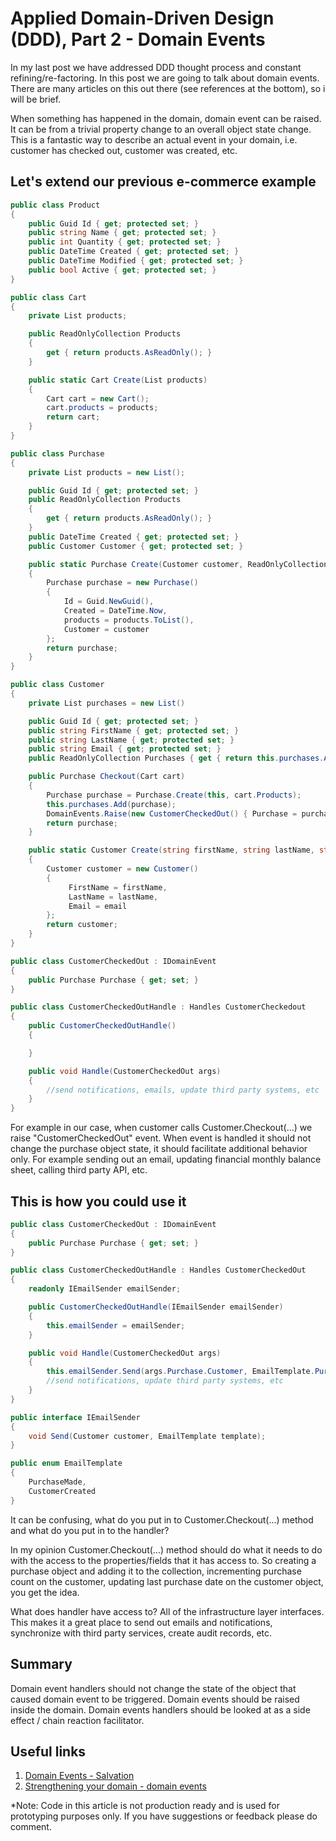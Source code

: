 # Applied Domain-Driven Design (DDD), Part 2 - Domain Events

In my last post we have addressed DDD thought process and constant refining/re-factoring. In this post we are going to talk about domain events. There are many articles on this out there (see references at the bottom), so i will be brief.

When something has happened in the domain, domain event can be raised. It can be from a trivial property change to an overall object state change. This is a fantastic way to describe an actual event in your domain, i.e. customer has checked out, customer was created, etc.

## Let's extend our previous e-commerce example

```csharp
public class Product
{
    public Guid Id { get; protected set; }
    public string Name { get; protected set; }
    public int Quantity { get; protected set; }
    public DateTime Created { get; protected set; }
    public DateTime Modified { get; protected set; }
    public bool Active { get; protected set; }
}

public class Cart
{
    private List products;

    public ReadOnlyCollection Products
    {
        get { return products.AsReadOnly(); }
    }

    public static Cart Create(List products)
    {
        Cart cart = new Cart();
        cart.products = products;
        return cart;
    }
}

public class Purchase
{
    private List products = new List();

    public Guid Id { get; protected set; }
    public ReadOnlyCollection Products
    {
        get { return products.AsReadOnly(); }
    }
    public DateTime Created { get; protected set; }
    public Customer Customer { get; protected set; }

    public static Purchase Create(Customer customer, ReadOnlyCollection products)
    {
        Purchase purchase = new Purchase()
        {
            Id = Guid.NewGuid(),
            Created = DateTime.Now,
            products = products.ToList(),
            Customer = customer
        };
        return purchase;
    }
}

public class Customer
{
    private List purchases = new List()

    public Guid Id { get; protected set; }
    public string FirstName { get; protected set; }
    public string LastName { get; protected set; }
    public string Email { get; protected set; }
    public ReadOnlyCollection Purchases { get { return this.purchases.AsReadOnly(); } }

    public Purchase Checkout(Cart cart)
    {
        Purchase purchase = Purchase.Create(this, cart.Products);
        this.purchases.Add(purchase);
        DomainEvents.Raise(new CustomerCheckedOut() { Purchase = purchase });
        return purchase;
    }

    public static Customer Create(string firstName, string lastName, string email)
    {
        Customer customer = new Customer()
        {
             FirstName = firstName,
             LastName = lastName,
             Email = email
        };
        return customer;
    }
}

public class CustomerCheckedOut : IDomainEvent
{
    public Purchase Purchase { get; set; }
}

public class CustomerCheckedOutHandle : Handles CustomerCheckedout
{
    public CustomerCheckedOutHandle()
    {

    }

    public void Handle(CustomerCheckedOut args)
    {
        //send notifications, emails, update third party systems, etc
    }
}
```

For example in our case, when customer calls Customer.Checkout(...) we raise "CustomerCheckedOut" event. When event is handled it should not change the purchase object state, it should facilitate additional behavior only. For example sending out an email, updating financial monthly balance sheet, calling third party API, etc.

## This is how you could use it

```csharp
public class CustomerCheckedOut : IDomainEvent
{
    public Purchase Purchase { get; set; }
}

public class CustomerCheckedOutHandle : Handles CustomerCheckedOut
{
    readonly IEmailSender emailSender;

    public CustomerCheckedOutHandle(IEmailSender emailSender)
    {
        this.emailSender = emailSender;
    }

    public void Handle(CustomerCheckedOut args)
    {
        this.emailSender.Send(args.Purchase.Customer, EmailTemplate.PurchaseMade);
        //send notifications, update third party systems, etc
    }
}

public interface IEmailSender
{
    void Send(Customer customer, EmailTemplate template);
}

public enum EmailTemplate
{
    PurchaseMade,
    CustomerCreated
}
```

It can be confusing, what do you put in to Customer.Checkout(...) method and what do you put in to the handler?

In my opinion Customer.Checkout(...) method should do what it needs to do with the access to the properties/fields that it has access to. So creating a purchase object and adding it to the collection, incrementing purchase count on the customer, updating last purchase date on the customer object, you get the idea.

What does handler have access to? All of the infrastructure layer interfaces. This makes it a great place to send out emails and notifications, synchronize with third party services, create audit records, etc.

## Summary

Domain event handlers should not change the state of the object that caused domain event to be triggered.
Domain events should be raised inside the domain.
Domain events handlers should be looked at as a side effect / chain reaction facilitator.

## Useful links

1. [Domain Events - Salvation](http://www.udidahan.com/2009/06/14/domain-events-salvation/)
2. [Strengthening your domain - domain events](http://lostechies.com/jimmybogard/2010/04/08/strengthening-your-domain-domain-events/)

*Note: Code in this article is not production ready and is used for prototyping purposes only. If you have suggestions or feedback please do comment.
